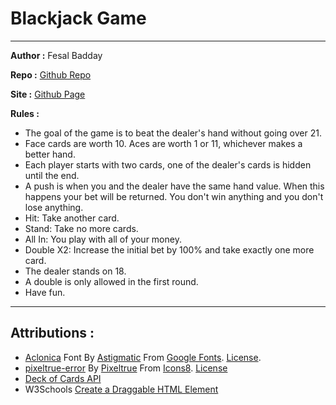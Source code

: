 # Blackjack Game

---

**Author :** Fesal Badday

**Repo :** [Github Repo](https://github.com/FesalBadday/blackjack_v1)

**Site :** [Github Page](https://fesal.me/blackjack_v1)

**Rules :**

- The goal of the game is to beat the dealer's hand without going over 21.
- Face cards are worth 10. Aces are worth 1 or 11, whichever makes a better hand.
- Each player starts with two cards, one of the dealer's cards is hidden until the end.
- A push is when you and the dealer have the same hand value. When this happens your bet will be returned. You don't win anything and you don't lose anything.
- Hit: Take another card.
- Stand: Take no more cards.
- All In: You play with all of your money.
- Double X2: Increase the initial bet by 100% and take exactly one more card.
- The dealer stands on 18.
- A double is only allowed in the first round.
- Have fun.

---

## Attributions :

- [Aclonica](https://fonts.google.com/specimen/Aclonica) Font By [Astigmatic](https://fonts.google.com/?query=Astigmatic) From [Google Fonts](https://fonts.google.com). [License](https://developers.google.com/fonts).
- [pixeltrue-error](https://icons8.com/illustrations/illustration/pixeltrue-error) By [Pixeltrue](https://www.pixeltrue.com/packs) From [Icons8](https://www.icons8.com). [License](https://www.icons8.com/license)
- [Deck of Cards API](https://deckofcardsapi.com)
- W3Schools [Create a Draggable HTML Element](https://www.w3schools.com/howto/howto_js_draggable.asp)